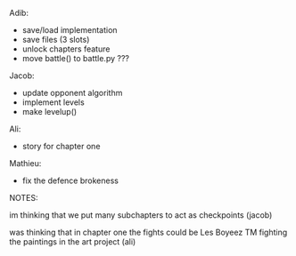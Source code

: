 Adib:
- save/load implementation
- save files (3 slots)
- unlock chapters feature
- move battle() to battle.py ???

Jacob:
- update opponent algorithm
- implement levels
- make levelup()

Ali:
- story for chapter one

Mathieu:
- fix the defence brokeness 



NOTES:


im thinking that we put many subchapters to act as checkpoints (jacob)


was thinking that in chapter one the fights could be Les Boyeez TM fighting the paintings in the art project (ali)
